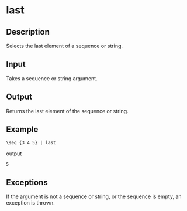 last
====

## Description

Selects the last element of a sequence or string.

## Input

Takes a sequence or string argument.

## Output

Returns the last element of the sequence or string.

## Example

    \seq {3 4 5} | last

output

    5

## Exceptions

If the argument is not a sequence or string, or the sequence is empty, an exception is thrown.
